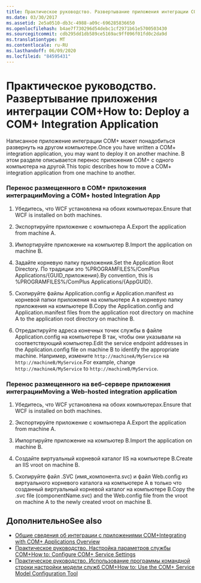 ```yaml
---
title: Практическое руководство. Развертывание приложения интеграции COM+
ms.date: 03/30/2017
ms.assetid: 2e5a0510-db3c-4988-a09c-696285836650
ms.openlocfilehash: b4ae7f730296d54debc1cf2971b61e5700503430
ms.sourcegitcommit: cdb295dd1db589ce5169ac9ff096f01fd0c2da9d
ms.translationtype: MT
ms.contentlocale: ru-RU
ms.lasthandoff: 06/09/2020
ms.locfileid: "84595431"
---
```

# <a name="how-to-deploy-a-com-integration-application"></a><span data-ttu-id="539ba-102">Практическое руководство. Развертывание приложения интеграции COM+</span><span class="sxs-lookup"><span data-stu-id="539ba-102">How to: Deploy a COM+ Integration Application</span></span>
<span data-ttu-id="539ba-103">Написанное приложение интеграции COM+ может понадобиться развернуть на другом компьютере.</span><span class="sxs-lookup"><span data-stu-id="539ba-103">Once you have written a COM+ integration application, you may want to deploy it on another machine.</span></span> <span data-ttu-id="539ba-104">В этом разделе описывается перенос приложения COM+ с одного компьютера на другой.</span><span class="sxs-lookup"><span data-stu-id="539ba-104">This topic describes how to move a COM+ integration application from one machine to another.</span></span>  
  
### <a name="moving-a-com-hosted-integration-app"></a><span data-ttu-id="539ba-105">Перенос размещенного в COM+ приложения интеграции</span><span class="sxs-lookup"><span data-stu-id="539ba-105">Moving a COM+ hosted Integration App</span></span>  
  
1. <span data-ttu-id="539ba-106">Убедитесь, что WCF установлена на обоих компьютерах.</span><span class="sxs-lookup"><span data-stu-id="539ba-106">Ensure that WCF is installed on both machines.</span></span>  
  
2. <span data-ttu-id="539ba-107">Экспортируйте приложение с компьютера A.</span><span class="sxs-lookup"><span data-stu-id="539ba-107">Export the application from machine A.</span></span>  
  
3. <span data-ttu-id="539ba-108">Импортируйте приложение на компьютер B.</span><span class="sxs-lookup"><span data-stu-id="539ba-108">Import the application on machine B.</span></span>  
  
4. <span data-ttu-id="539ba-109">Задайте корневую папку приложения.</span><span class="sxs-lookup"><span data-stu-id="539ba-109">Set the Application Root Directory.</span></span> <span data-ttu-id="539ba-110">По традиции это %PROGRAMFILES%/ComPlus Applications/{GUID_приложения}.</span><span class="sxs-lookup"><span data-stu-id="539ba-110">By convention, this is %PROGRAMFILES%/ComPlus Applications/{AppGUID}.</span></span>  
  
5. <span data-ttu-id="539ba-111">Скопируйте файлы Application.config и Application.manifest из корневой папки приложения на компьютере A в корневую папку приложения на компьютере B.</span><span class="sxs-lookup"><span data-stu-id="539ba-111">Copy the Application.config and Application.manifest files from the application root directory on machine A to the application root directory on machine B.</span></span>  
  
6. <span data-ttu-id="539ba-112">Отредактируйте адреса конечных точек службы в файле Application.config на компьютере B так, чтобы они указывали на соответствующий компьютер.</span><span class="sxs-lookup"><span data-stu-id="539ba-112">Edit the service endpoint addresses in the Application.config file on machine B to identify the appropriate machine.</span></span> <span data-ttu-id="539ba-113">Например, измените `http://machineA/MyService` на `http://machineB/MyService`.</span><span class="sxs-lookup"><span data-stu-id="539ba-113">For example, change `http://machineA/MyService` to `http://machineB/MyService`.</span></span>  
  
### <a name="moving-a-web-hosted-integration-application"></a><span data-ttu-id="539ba-114">Перенос размещенного на веб-сервере приложения интеграции</span><span class="sxs-lookup"><span data-stu-id="539ba-114">Moving a Web-hosted integration application</span></span>  
  
1. <span data-ttu-id="539ba-115">Убедитесь, что WCF установлена на обоих компьютерах.</span><span class="sxs-lookup"><span data-stu-id="539ba-115">Ensure that WCF is installed on both machines.</span></span>  
  
2. <span data-ttu-id="539ba-116">Экспортируйте приложение с компьютера A.</span><span class="sxs-lookup"><span data-stu-id="539ba-116">Export the application from machine A.</span></span>  
  
3. <span data-ttu-id="539ba-117">Импортируйте приложение на компьютер B.</span><span class="sxs-lookup"><span data-stu-id="539ba-117">Import the application on machine B.</span></span>  
  
4. <span data-ttu-id="539ba-118">Создайте виртуальный корневой каталог IIS на компьютере B.</span><span class="sxs-lookup"><span data-stu-id="539ba-118">Create an IIS vroot on machine B.</span></span>  
  
5. <span data-ttu-id="539ba-119">Скопируйте файл .SVC (имя_компонента.svc) и файл Web.config из виртуального корневого каталога на компьютере A в только что созданный виртуальный корневой каталог на компьютере B.</span><span class="sxs-lookup"><span data-stu-id="539ba-119">Copy the .svc file (componentName.svc) and the Web.config file from the vroot on machine A to the newly created vroot on machine B.</span></span>  
  
## <a name="see-also"></a><span data-ttu-id="539ba-120">Дополнительно</span><span class="sxs-lookup"><span data-stu-id="539ba-120">See also</span></span>

- [<span data-ttu-id="539ba-121">Общие сведения об интеграции с приложениями COM+</span><span class="sxs-lookup"><span data-stu-id="539ba-121">Integrating with COM+ Applications Overview</span></span>](integrating-with-com-plus-applications-overview.md)
- [<span data-ttu-id="539ba-122">Практическое руководство. Настройка параметров службы COM+</span><span class="sxs-lookup"><span data-stu-id="539ba-122">How to: Configure COM+ Service Settings</span></span>](how-to-configure-com-service-settings.md)
- [<span data-ttu-id="539ba-123">Практическое руководство. Использование программы командной строки настройки модели служб COM+</span><span class="sxs-lookup"><span data-stu-id="539ba-123">How to: Use the COM+ Service Model Configuration Tool</span></span>](how-to-use-the-com-service-model-configuration-tool.md)

